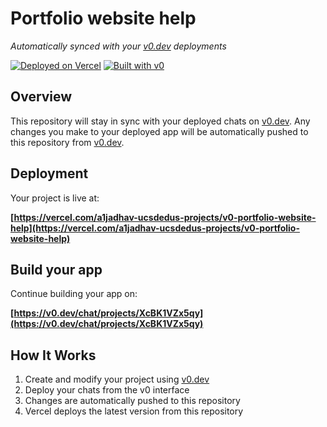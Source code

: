 # Portfolio website help

*Automatically synced with your [v0.dev](https://v0.dev) deployments*

[![Deployed on Vercel](https://img.shields.io/badge/Deployed%20on-Vercel-black?style=for-the-badge&logo=vercel)](https://vercel.com/a1jadhav-ucsdedus-projects/v0-portfolio-website-help)
[![Built with v0](https://img.shields.io/badge/Built%20with-v0.dev-black?style=for-the-badge)](https://v0.dev/chat/projects/XcBK1VZx5qy)

## Overview

This repository will stay in sync with your deployed chats on [v0.dev](https://v0.dev).
Any changes you make to your deployed app will be automatically pushed to this repository from [v0.dev](https://v0.dev).

## Deployment

Your project is live at:

**[https://vercel.com/a1jadhav-ucsdedus-projects/v0-portfolio-website-help](https://vercel.com/a1jadhav-ucsdedus-projects/v0-portfolio-website-help)**

## Build your app

Continue building your app on:

**[https://v0.dev/chat/projects/XcBK1VZx5qy](https://v0.dev/chat/projects/XcBK1VZx5qy)**

## How It Works

1. Create and modify your project using [v0.dev](https://v0.dev)
2. Deploy your chats from the v0 interface
3. Changes are automatically pushed to this repository
4. Vercel deploys the latest version from this repository